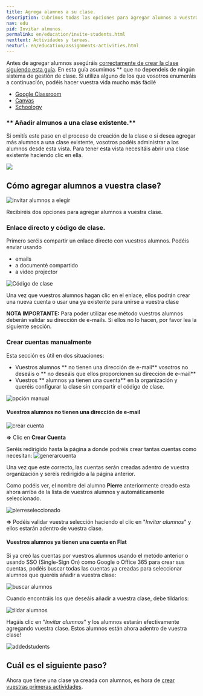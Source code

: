 ```yaml
---
title: Agrega alamnos a su clase.
description: Cubrimos todas las opciones para agregar alumnos a vuestra sala de clase, código, enlace directo y 'sincronización con las tres.'
nav: edu
pid: Invitar almunos.
permalink: en/education/invite-students.html
nexttext: Actividades y tareas.
nexturl: en/education/assignments-activities.html
---
```


Antes de agregar alumnos asegúráis [correctamente de crear la clase siguiendo esta guía](/help/en/education/create-new-class.html).
En esta guía asumimos ** que no dependeis de ningún sistema de gestión de clase. Si utiliza alguno de los que vosotros enumeráis a continuación, podéis hacer vuestra vida mucho más fácilé
* [Google Classroom](/help/en/education/google-classroom/)
* [Canvas](https://blog.flat.io/flat-canvas/)
* [Schoology](https://blog.flat.io/flat-schoology/)

### ** Añadir almunos a una clase existente.** 

Si omitís este paso en el proceso de creación de la clase o si desea agregar más alumnos a una clase existente, vosotros podéis administrar a los alumnos desde esta vista. Para tener esta vista necesitáis abrir una clase existente haciendo clic en ella.


![](/help/assets/img/invitestudents/existing-class.png)

## Cómo agregar alumnos a vuestra clase?

![invitar alumnos a elegir](/help/assets/img/invitestudents/invitestudents.png)

Recibiréis dos opciones para agregar alumnos a vuestra clase.

### Enlace directo y código de clase.

Primero seréis compartir un enlace directo con vuestros alumnos. Podéis enviar usando
* emails
* a documenté compartido
* a video projector

![Código de clase](/help/assets/img/invitestudents/classcode.png)

Una vez que vuestros alumnos hagan clic en el enlace, ellos podrán crear una nueva cuenta o usar una ya existente para unirse a vuestra clase

**NOTA IMPORTANTE:** Para poder utilizar ese método vuestros alumnos deberán validar su dirección de e-mails. Si ellos no lo hacen, por favor lea la siguiente sección.
 

### Crear cuentas manualmente

Esta sección es útil en dos situaciones:

* Vuestros alumnos ** no tienen una dirección de e-mail** vosotros no deseáis o ** no deseáis que ellos proporcionen su dirección de e-mail**
* Vuestros ** alumnos ya tienen una cuenta** en la organización y queréis configurar la clase sin compartir el código de clase.

![opción manual](/help/assets/img/invitestudents/addstudents.png)

#### **Vuestros alumnos no tienen una dirección de e-mail**

![crear cuenta](/help/assets/img/invitestudents/addstudents-createaccount.png)

**=>** Clic en **Crear Cuenta**

Seréis redirigido hasta la página a donde podréis crear tantas cuentas como necesitan:
![generarcuenta](/help/assets/img/invitestudents/generate-account.png)

Una vez que este correcto, las cuentas serán creadas adentro de vuestra organización y seréis redirigido a la página anterior.

Como podéis ver, el nombre del alumno **Pierre** anteriormente creado esta ahora arriba de la lista de vuestros alumnos y automáticamente seleccionado.

![pierreseleccionado](/help/assets/img/invitestudents/pierreselected.png)

**=>** Podéis validar vuestra selección haciendo el clic en "*Invitar alumnos*" y ellos estarán adentro de vuestra clase.

#### **Vuestros alumnos ya tienen una cuenta en Flat**

Si ya creó las cuentas por vuestros alumnos usando el metódo anterior o usando SSO (Single-Sign On) como Google o Office 365 para crear sus cuentas, podéis buscar todas las cuentas ya creadas para seleccionar alumnos que queréis añadir a vuestra clase:

![buscar alumnos](/help/assets/img/invitestudents/search-addstudents.png)

Cuando encontráis los que deseáis añadir a vuestra clase, debe tildarlos: 

![tildar alumnos](/help/assets/img/invitestudents/tickstudents.png)

Hagáis clic en "*Invitar alumnos*" y los alumnos estarán efectivamente agregando vuestra clase. Estos alumnos están ahora adentro de vuestra clase!

![addedstudents](/help/assets/img/invitestudents/addedstudents.png)

## Cuál es el siguiente paso?

Ahora que tiene una clase ya creada con alumnos, es hora de [crear vuestras primeras actividades](/help/en/education/assignments-activities.html).
